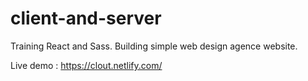 # client-and-server

Training React and Sass. Building simple web design agence website.

Live demo : https://clout.netlify.com/
